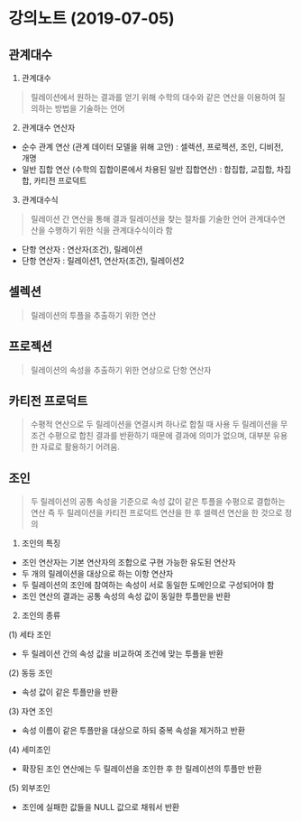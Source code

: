 ﻿
# 강의노트 (2019-07-05)

## 관계대수


1. 관계대수

> 릴레이션에서 원하는 결과를 얻기 위해 수학의 대수와 같은 연산을 이용하여 질의하는 방법을 기술하는 언어

2. 관계대수 연산자

* 순수 관계 연산 (관계 데이터 모델을 위해 고안) : 셀렉션, 프로젝션, 조인, 디비전, 개명
* 일반 집합 연산 (수학의 집합이론에서 차용된 일반 집합연산) : 합집합, 교집합, 차집합, 카티전 프로덕트

3. 관계대수식 

> 릴레이션 간 연산을 통해 결과 릴레이션을 찾는 절차를 기술한 언어
> 관계대수연산을 수행하기 위한 식을 관계대수식이라 함

* 단항 연산자 : 연산자(조건), 릴레이션
* 단항 연산자 : 릴레이션1, 연산자(조건), 릴레이션2

## 셀렉션 

> 릴레이션의 투플을 추출하기 위한 연산

## 프로젝션

> 릴레이션의 속성을 추출하기 위한 연상으로 단항 연산자

## 카티전 프로덕트

> 수평적 연산으로 두 릴레이션을 연결시켜 하나로 합칠 때 사용
> 두 릴레이션을 무조건 수평으로 합친 결과를 반환하기 때문에 결과에 의미가 없으며, 대부분 유용한 자료로 활용하기 어려움.

## 조인

> 두 릴레이션의 공통 속성을 기준으로 속성 값이 같은 투플을 수평으로 결합하는 연산
> 즉 두 릴레이션을 카티전 프로덕트 연산을 한 후 셀렉션 연산을 한 것으로 정의

1. 조인의 특징

* 조인 연산자는 기본 연산자의 조합으로 구현 가능한 유도된 연산자
* 두 개의 릴레이션을 대상으로 하는 이항 연산자
* 두 릴레이션의 조인에 참여하는 속성이 서로 동일한 도메인으로 구성되어야 함
* 조인 연산의 결과는 공통 속성의 속성 값이 동일한 투플만을 반환

2. 조인의 종류

(1) 세타 조인

* 두 릴레이션 간의 속성 값을 비교하여 조건에 맞는 투플을 반환

(2) 동등 조인 

* 속성 값이 같은 투플만을 반환

(3) 자연 조인

* 속성 이름이 같은 투플만을 대상으로 하되 중복 속성을 제거하고 반환

(4) 세미조인

* 확장된 조인 연산에는 두 릴레이션을 조인한 후 한 릴레이션의 투플만 반환

(5) 외부조인

* 조인에 실패한 값들을 NULL 값으로 채워서 반환